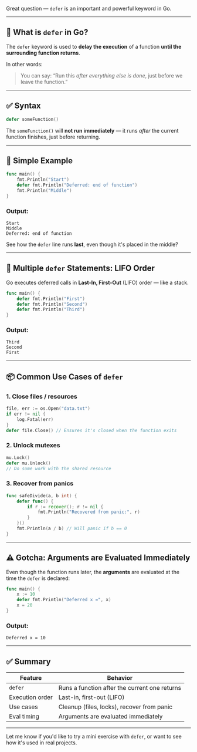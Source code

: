 Great question — `defer` is an important and powerful keyword in Go.

---

## 🔹 What is `defer` in Go?

The `defer` keyword is used to **delay the execution** of a function **until the surrounding function returns**.

In other words:

> You can say: “Run this *after everything else is done*, just before we leave the function.”

---

## ✅ Syntax

```go
defer someFunction()
```

The `someFunction()` will **not run immediately** — it runs *after* the current function finishes, just before returning.

---

## 🧪 Simple Example

```go
func main() {
    fmt.Println("Start")
    defer fmt.Println("Deferred: end of function")
    fmt.Println("Middle")
}
```

### Output:

```
Start
Middle
Deferred: end of function
```

See how the `defer` line runs **last**, even though it's placed in the middle?

---

## 🔄 Multiple `defer` Statements: LIFO Order

Go executes deferred calls in **Last-In, First-Out** (LIFO) order — like a stack.

```go
func main() {
    defer fmt.Println("First")
    defer fmt.Println("Second")
    defer fmt.Println("Third")
}
```

### Output:

```
Third
Second
First
```

---

## 📦 Common Use Cases of `defer`

### 1. **Close files / resources**

```go
file, err := os.Open("data.txt")
if err != nil {
    log.Fatal(err)
}
defer file.Close() // Ensures it's closed when the function exits
```

### 2. **Unlock mutexes**

```go
mu.Lock()
defer mu.Unlock()
// Do some work with the shared resource
```

### 3. **Recover from panics**

```go
func safeDivide(a, b int) {
    defer func() {
        if r := recover(); r != nil {
            fmt.Println("Recovered from panic:", r)
        }
    }()
    fmt.Println(a / b) // Will panic if b == 0
}
```

---

## ⚠️ Gotcha: Arguments are Evaluated Immediately

Even though the function runs later, the **arguments** are evaluated at the time the `defer` is declared:

```go
func main() {
    x := 10
    defer fmt.Println("Deferred x =", x)
    x = 20
}
```

### Output:

```
Deferred x = 10
```

---

## ✅ Summary

| Feature         | Behavior                                      |
| --------------- | --------------------------------------------- |
| `defer`         | Runs a function after the current one returns |
| Execution order | Last-in, first-out (LIFO)                     |
| Use cases       | Cleanup (files, locks), recover from panic    |
| Eval timing     | Arguments are evaluated immediately           |

---

Let me know if you'd like to try a mini exercise with `defer`, or want to see how it's used in real projects.
